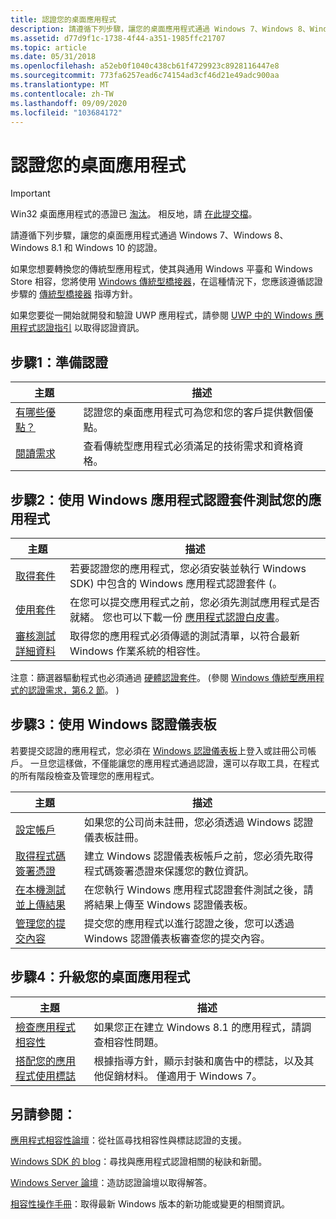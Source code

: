 ```yaml
---
title: 認證您的桌面應用程式
description: 請遵循下列步驟，讓您的桌面應用程式通過 Windows 7、Windows 8、Windows 8.1 和 Windows 10 的認證。如果您想要轉換您的傳統型應用程式，使其與通用 Windows 平臺和 Windows Store 相容，您將使用 Windows 傳統型橋接器，在這種情況下，您應該遵循認證步驟的傳統型橋接器指導方針。如果您要從一開始就開發和驗證 UWP 應用程式，請參閱 UWP 中的 Windows 應用程式認證指引以取得認證資訊。
ms.assetid: d77d9f1c-1738-4f44-a351-1985ffc21707
ms.topic: article
ms.date: 05/31/2018
ms.openlocfilehash: a52eb0f1040c438cb61f4729923c8928116447e8
ms.sourcegitcommit: 773fa6257ead6c74154ad3cf46d21e49adc900aa
ms.translationtype: MT
ms.contentlocale: zh-TW
ms.lasthandoff: 09/09/2020
ms.locfileid: "103684172"
---
```

# <a name="certify-your-desktop-application"></a>認證您的桌面應用程式

> [!IMPORTANT]
> Win32 桌面應用程式的憑證已 [淘汰](https://techcommunity.microsoft.com/t5/windows-hardware-certification/win32-logo-certification-deprecation/ba-p/364920)。 相反地，請 [在此提交檔](https://www.microsoft.com/wdsi/filesubmission/)。

請遵循下列步驟，讓您的桌面應用程式通過 Windows 7、Windows 8、Windows 8.1 和 Windows 10 的認證。

如果您想要轉換您的傳統型應用程式，使其與通用 Windows 平臺和 Windows Store 相容，您將使用 [Windows 傳統型橋接器](https://developer.microsoft.com/windows/bridges/desktop)，在這種情況下，您應該遵循認證步驟的 [傳統型橋接器](/windows/uwp/porting/desktop-to-uwp-root) 指導方針。

如果您要從一開始就開發和驗證 UWP 應用程式，請參閱 [UWP 中的 Windows 應用程式認證指引](/windows/uwp/debug-test-perf/windows-app-certification-kit) 以取得認證資訊。

## <a name="step-1-prepare-for-certification"></a>步驟1：準備認證



| 主題                                                                                       | 描述                                                                                    |
|---------------------------------------------------------------------------------------------|------------------------------------------------------------------------------------------------|
| [有哪些優點？](what-are-the-benefits-.md)<br/>                             | 認證您的桌面應用程式可為您和您的客戶提供數個優點。              |
| [閱讀需求](certification-requirements-for-windows-desktop-apps.md)<br/> | 查看傳統型應用程式必須滿足的技術需求和資格資格。 |



 

## <a name="step-2-test-your-app-with-the-windows-app-certification-kit"></a>步驟2：使用 Windows 應用程式認證套件測試您的應用程式



| 主題                                                          | 描述                                                                                                                                                                           |
|----------------------------------------------------------------|---------------------------------------------------------------------------------------------------------------------------------------------------------------------------------------|
| [取得套件](https://developer.microsoft.com/windows/downloads/app-certification-kit/) | 若要認證您的應用程式，您必須安裝並執行 Windows SDK) 中包含的 Windows 應用程式認證套件 (。                                                                     |
| [使用套件](using-the-windows-app-certification-kit.md)   | 在您可以提交應用程式之前，您必須先測試應用程式是否就緒。 您也可以下載一份 [應用程式認證白皮書](https://www.microsoft.com/download/details.aspx?id=27414)。 |
| [審核測試詳細資料](windows-app-certification-kit-tests.md) | 取得您的應用程式必須傳遞的測試清單，以符合最新 Windows 作業系統的相容性。                                                               |



 

注意：篩選器驅動程式也必須通過 [硬體認證套件](https://download.microsoft.com/download/1/8/B/18BC088A-537D-4386-9334-687747A602E6/hlk/hlksetup.exe)。  (參閱 [Windows 傳統型應用程式的認證需求，第6.2 節](certification-requirements-for-windows-desktop-apps.md)。 ) 

## <a name="step-3-use-the-windows-certification-dashboard"></a>步驟3：使用 Windows 認證儀表板

若要提交認證的應用程式，您必須在 [Windows 認證儀表板](/previous-versions/hh833792(v=msdn.10))上登入或註冊公司帳戶。 一旦您這樣做，不僅能讓您的應用程式通過認證，還可以存取工具，在程式的所有階段檢查及管理您的應用程式。



| 主題                                                                                                                   | 描述                                                                                                                                        |
|-------------------------------------------------------------------------------------------------------------------------|----------------------------------------------------------------------------------------------------------------------------------------------------|
| [設定帳戶](/windows-hardware/drivers/dashboard/)                 | 如果您的公司尚未註冊，您必須透過 Windows 認證儀表板註冊。                                        |
| [取得程式碼簽署憑證](/windows-hardware/drivers/dashboard/)      | 建立 Windows 認證儀表板帳戶之前，您必須先取得程式碼簽署憑證來保護您的數位資訊。 |
| [在本機測試並上傳結果](/windows-hardware/drivers/dashboard/) | 在您執行 Windows 應用程式認證套件測試之後，請將結果上傳至 Windows 認證儀表板。                                 |
| [管理您的提交內容](/windows-hardware/drivers/dashboard/)              | 提交您的應用程式以進行認證之後，您可以透過 Windows 認證儀表板審查您的提交內容。                           |



 

## <a name="step-4-promote-your-desktop-app"></a>步驟4：升級您的桌面應用程式



| 主題                                                                      | 描述                                                                                                               |
|----------------------------------------------------------------------------|---------------------------------------------------------------------------------------------------------------------------|
| [檢查應用程式相容性](/windows/compatibility/windows-8-1-introduction) | 如果您正在建立 Windows 8.1 的應用程式，請調查相容性問題。                                           |
| [搭配您的應用程式使用標誌](https://techcommunity.microsoft.com/t5/windows-hardware-certification/bg-p/WindowsHardwareCertification)                  | 根據指導方針，顯示封裝和廣告中的標誌，以及其他促銷材料。 僅適用于 Windows 7。 |



 

## <a name="see-also"></a>另請參閱：

[應用程式相容性論壇](https://social.msdn.microsoft.com/Forums/windowsdesktop/home?forum=windowscompatibility)：從社區尋找相容性與標誌認證的支援。

[Windows SDK 的 blog](https://blogs.msdn.com/b/winsdk/archive/tags/certification/)：尋找與應用程式認證相關的秘訣和新聞。

[Windows Server 論壇]( https://social.technet.microsoft.com/Forums/windowsserver/home?forum=WSAppCompat)：造訪認證論壇以取得解答。

[相容性操作手冊](/windows/desktop/w8cookbook/windows-8-and-windows-server-8-compatibility-cookbook-portal)：取得最新 Windows 版本的新功能或變更的相關資訊。

 

